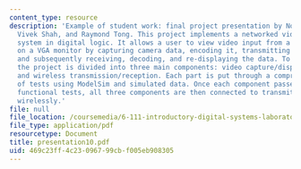 ```yaml
---
content_type: resource
description: 'Example of student work: final project presentation by Noel Campbell,
  Vivek Shah, and Raymond Tong. This project implements a networked video surveillance
  system in digital logic. It allows a user to view video input from a remote camera
  on a VGA monitor by capturing camera data, encoding it, transmitting it wirelessly,
  and subsequently receiving, decoding, and re-displaying the data. To test the system,
  the project is divided into three main components: video capture/display, data encoding/decoding,
  and wireless transmission/reception. Each part is put through a comprehensive series
  of tests using ModelSim and simulated data. Once each component passes design and
  functional tests, all three components are then connected to transmit video data
  wirelessly.'
file: null
file_location: /coursemedia/6-111-introductory-digital-systems-laboratory-spring-2006/469c23ff4c23096799cbf005eb908305_presentation10.pdf
file_type: application/pdf
resourcetype: Document
title: presentation10.pdf
uid: 469c23ff-4c23-0967-99cb-f005eb908305
---
```

